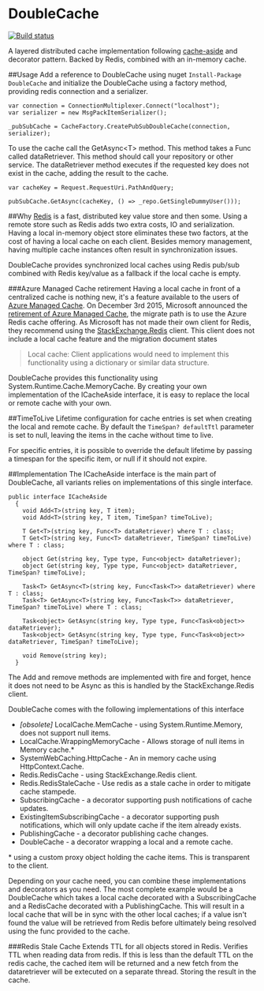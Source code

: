 # DoubleCache
[![Build status](https://ci.appveyor.com/api/projects/status/pxdwpi3jpqbtd448/branch/master?svg=true)](https://ci.appveyor.com/project/Ulriksen/doublecache/branch/master)

A layered distributed cache implementation following [cache-aside](https://msdn.microsoft.com/en-us/library/dn589799.aspx) and decorator pattern. Backed by Redis, combined with an in-memory cache.  

##Usage
Add a reference to DoubleCache using nuget `Install-Package DoubleCache` and initialize the DoubleCache using a factory method, providing redis connection and a serializer.
```
var connection = ConnectionMultiplexer.Connect("localhost");
var serializer = new MsgPackItemSerializer();

_pubSubCache = CacheFactory.CreatePubSubDoubleCache(connection, serializer);
```
To use the cache call the GetAsync&lt;T&gt; method. This method takes a Func called dataRetriever. This method should call your repository or other service. The dataRetriever method executes if the requested key does not exist in the cache, adding the result to the cache.
 
```
var cacheKey = Request.RequestUri.PathAndQuery;

pubSubCache.GetAsync(cacheKey, () => _repo.GetSingleDummyUser()));
```
##Why
[Redis](https://github.com/antirez/redis) is a fast, distributed key value store and then some. Using a remote store such as Redis adds two extra costs, IO and serialization. Having a local in-memory object store eliminates these two factors, at the cost of having a local cache on each client. Besides memory management, having multiple cache instances often result in synchronization issues. 

DoubleCache provides synchronized local caches using Redis pub/sub combined with Redis key/value as a fallback if the local cache is empty.

###Azure Managed Cache retirement
Having a local cache in front of a centralized cache is nothing new, it's a feature available to the users of [Azure Managed Cache](https://msdn.microsoft.com/en-us/library/azure/dn386096.aspx). On December 3rd 2015, Microsoft announced the [retirement of Azure Managed Cache](https://azure.microsoft.com/en-us/blog/azure-managed-cache-and-in-role-cache-services-to-be-retired-on-11-30-2016/), the migrate path is to use the Azure Redis cache offering. As Microsoft has not made their own client for Redis, they recommend using the [StackExchange.Redis](https://github.com/StackExchange/StackExchange.Redis) client. This client does not include a local cache feature and the migration document states 
>Local cache: Client applications would need to implement this functionality using a dictionary or similar data structure.

DoubleCache provides this functionality using System.Runtime.Cache.MemoryCache. By creating your own implementation of the ICacheAside interface, it is easy to replace the local or remote cache with your own. 

##TimeToLive
Lifetime configuration for cache entries is set when creating the local and remote cache. By default the `TimeSpan? defaultTtl` parameter is set to null, leaving the items in the cache without time to live. 

For specific entries, it is possible to override the default lifetime by passing a timespan for the specific item, or null if it should not expire.

##Implementation
The ICacheAside interface is the main part of DoubleCache, all variants relies on implementations of this single interface. 
```
public interface ICacheAside
  {
    void Add<T>(string key, T item);
    void Add<T>(string key, T item, TimeSpan? timeToLive);

    T Get<T>(string key, Func<T> dataRetriever) where T : class;
    T Get<T>(string key, Func<T> dataRetriever, TimeSpan? timeToLive) where T : class;

    object Get(string key, Type type, Func<object> dataRetriever);
    object Get(string key, Type type, Func<object> dataRetriever, TimeSpan? timeToLive);

    Task<T> GetAsync<T>(string key, Func<Task<T>> dataRetriever) where T : class;
    Task<T> GetAsync<T>(string key, Func<Task<T>> dataRetriever, TimeSpan? timeToLive) where T : class;

    Task<object> GetAsync(string key, Type type, Func<Task<object>> dataRetriever);
    Task<object> GetAsync(string key, Type type, Func<Task<object>> dataRetriever, TimeSpan? timeToLive);

    void Remove(string key);
  }
```
The Add and remove methods are implemented with fire and forget, hence it does not need to be Async as this is handled by the StackExchange.Redis client.

DoubleCache comes with the following implementations of this interface
* *[obsolete]* LocalCache.MemCache - using System.Runtime.Memory, does not support null items. 
* LocalCache.WrappingMemoryCache - Allows storage of null items in Memory cache.* 
* SystemWebCaching.HttpCache - An in memory cache using HttpContext.Cache.
* Redis.RedisCache - using StackExchange.Redis client.
* Redis.RedisStaleCache - Use redis as a stale cache in order to mitigate cache stampede. 
* SubscribingCache - a decorator supporting push notifications of cache updates.
* ExistingItemSubscribingCache - a decorator supporting push notifications, which will only update cache if the item already exists.
* PublishingCache - a decorator publishing cache changes.
* DoubleCache - a decorator wrapping a local and a remote cache.

\* using a custom proxy object holding the cache items. This is transparent to the client.

Depending on your cache need, you can combine these implementations and decorators as you need. The most complete example would be a DoubleCache which takes a local cache decorated with a SubscribingCache and a RedisCache decorated with a PublishingCache. This will result in a local cache that will be in sync with the other local caches; if a value isn't found the value will be retrieved from Redis before ultimately being resolved using the func provided to the cache.

###Redis Stale Cache
Extends TTL for all objects stored in Redis. Verifies TTL when reading data from redis. If this is less than the default TTL on the redis cache, the cached item will be returned and a new fetch from the dataretriever will be extecuted on a separate thread. Storing the result in the cache. 

